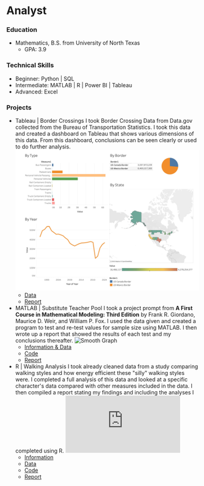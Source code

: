 # Analyst

### Education
- Mathematics, B.S. from University of North Texas
    - GPA: 3.9

### Technical Skills
- Beginner: Python | SQL
- Intermediate: MATLAB | R | Power BI | Tableau
- Advanced: Excel

### Projects
- Tableau | Border Crossings
I took Border Crossing Data from Data.gov collected from the Bureau of Transportation Statistics. I took this data and created a dashboard on Tableau that shows various dimensions of this data. From this dashboard, conclusions can be seen clearly or used to do further analysis. 
![Dashboard](https://github.com/gracevmath/gracevmath.github.io/blob/main/Tableau.jpg)
    - [Data](https://catalog.data.gov/dataset/border-crossing-entry-data-683ae)
    - [Report](https://github.com/gracevmath/gracevmath.github.io/blob/main/Border%20Crossing%20Data.twb)
- MATLAB | Substitute Teacher Pool
I took a project prompt from **A First Course in Mathematical Modeling: Third Edition** by Frank R. Giordano, Maurice D. Weir, and William P. Fox. I used the data given and created a program to test and re-test values for sample size using MATLAB. I then wrote up a report that showed the results of each test and my conclusions thereafter. 
![Smooth Graph]()
    - [Information & Data](https://github.com/gracevmath/gracevmath.github.io/blob/main/InformationM.pdf)
    - [Code](https://github.com/gracevmath/gracevmath.github.io/blob/main/MATLAB%20project%20code.pdf)
    - [Report](https://github.com/gracevmath/gracevmath.github.io/blob/main/modeling%20project.pdf)
- R | Walking Analysis
I took already cleaned data from a study comparing walking styles and how energy efficient these "silly" walking styles were. I completed a full analysis of this data and looked at a specific character's data compared with other measures included in the data. I then compiled a report stating my findings and including the analyses I completed using R. 
![Residuals Comparison](https://github.com/gracevmath/gracevmath.github.io/blob/main/QQcomp.pdf)
    - [Information](https://github.com/gracevmath/gracevmath.github.io/blob/main/Information.pdf)
    - [Data](https://github.com/gracevmath/gracevmath.github.io/blob/main/WalkData4650.csv)
    - [Code](https://github.com/gracevmath/gracevmath.github.io/blob/main/WalkDataCode.txt)
    - [Report](https://github.com/gracevmath/gracevmath.github.io/blob/main/stats%20final%20project.pdf)


